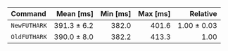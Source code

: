 | Command | Mean [ms] | Min [ms] | Max [ms] | Relative |
|:---|---:|---:|---:|---:|
| `NewFUTHARK` | 391.3 ± 6.2 | 382.0 | 401.6 | 1.00 ± 0.03 |
| `OldFUTHARK` | 390.0 ± 8.0 | 382.2 | 413.3 | 1.00 |
